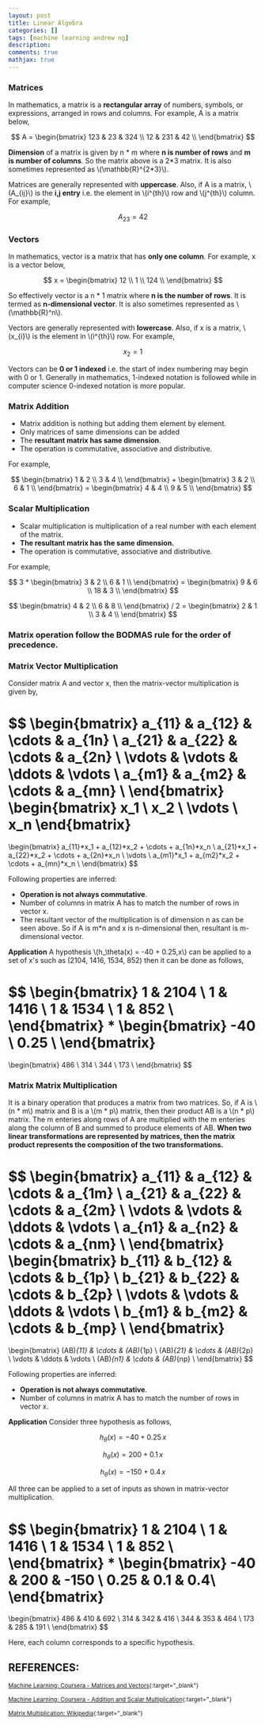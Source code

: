 ```yaml
---
layout: post
title: Linear Algebra
categories: []
tags: [machine learning andrew ng]
description:
comments: true
mathjax: true
---
```


### Matrices
In mathematics, a matrix is a **rectangular array** of numbers, symbols, or expressions, arranged in rows and columns. For example, A is a matrix below, 

$$ A = 
  \begin{bmatrix}
    123 & 23 & 324 \\
    12 & 231 & 42 \\
  \end{bmatrix}
$$

**Dimension** of a matrix is given by n * m where **n is number of rows** and **m is number of columns**. So the matrix above is a 2*3 matrix. It is also sometimes represented as \\(\mathbb{R}^{2\*3}\\).

Matrices are generally represented with **uppercase**. Also, if A is a matrix, \\(A_{ij}\\) is the **i,j entry** i.e. the element in \\(i^{th}\\) row and \\(j^{th}\\) column. For example, 

$$A_{23} = 42$$

### Vectors
In mathematics, vector is a matrix that has **only one column**. For example, x is a vector below,

$$ x = 
  \begin{bmatrix}
    12 \\
    1 \\
    124 \\
  \end{bmatrix}
$$

So effectively vector is a n * 1 matrix where **n is the number of rows**. It is termed as **n-dimensional vector**. It is also sometimes represented as \\(\mathbb{R}^n\\).

Vectors are generally represented with **lowercase**. Also, if x is a matrix, \\(x_{i}\\) is the element in \\(i^{th}\\) row. For example, 

$$x_2 = 1$$

Vectors can be **0 or 1 indexed** i.e. the start of index numbering may begin with 0 or 1. Generally in mathematics, 1-indexed notation is followed while in computer science 0-indexed notation is more popular.

### Matrix Addition

* Matrix addition is nothing but adding them element by element. 
* Only matrices of same dimensions can be added
* The **resultant matrix has same dimension**. 
* The operation is commutative, associative and distributive.

For example,

$$
  \begin{bmatrix}
    1 & 2 \\
    3 & 4 \\
  \end{bmatrix} +
  \begin{bmatrix}
    3 & 2 \\
    6 & 1 \\
  \end{bmatrix} = 
  \begin{bmatrix}
    4 & 4 \\
    9 & 5 \\
  \end{bmatrix}
$$

### Scalar Multiplication

* Scalar multiplication is multiplication of a real number with each element of the matrix. 
* **The resultant matrix has the same dimension.** 
* The operation is commutative, associative and distributive.

For example,

$$
  3 *
  \begin{bmatrix}
    3 & 2 \\
    6 & 1 \\
  \end{bmatrix} = 
  \begin{bmatrix}
    9 & 6 \\
    18 & 3 \\
  \end{bmatrix}
$$

$$
  \begin{bmatrix}
    4 & 2 \\
    6 & 8 \\
  \end{bmatrix} / 2 = 
  \begin{bmatrix}
    2 & 1 \\
    3 & 4 \\
  \end{bmatrix}
$$

### **Matrix operation follow the BODMAS rule for the order of precedence.**

### Matrix Vector Multiplication
Consider matrix A and vector x, then the matrix-vector multiplication is given by,

$$
  \begin{bmatrix}
    a_{11} & a_{12} & \cdots & a_{1n} \\
    a_{21} & a_{22} & \cdots & a_{2n} \\
    \vdots & \vdots & \ddots & \vdots \\
    a_{m1} & a_{m2} & \cdots & a_{mn} \\
  \end{bmatrix}
  \begin{bmatrix}
    x_1 \\
    x_2 \\
    \vdots \\
    x_n
  \end{bmatrix} 
  = 
  \begin{bmatrix}
    a_{11}*x_1 + a_{12}*x_2 + \cdots + a_{1n}*x_n \\
    a_{21}*x_1 + a_{22}*x_2 + \cdots + a_{2n}*x_n \\
    \vdots \\
    a_{m1}*x_1 + a_{m2}*x_2 + \cdots + a_{mn}*x_n \\
  \end{bmatrix}
$$

Following properties are inferred:

* **Operation is not always commutative**.
* Number of columns in matrix A has to match the number of rows in vector x.
* The resultant vector of the multiplication is of dimension n as can be seen above. So if A is m*n and x is n-dimensional then, resultant is m-dimensional vector.

**Application**
A hypothesis \\(h_\theta(x) = -40 + 0.25\,x\\) can be applied to a set of x's such as (2104, 1416, 1534, 852) then it can be done as follows,

$$
  \begin{bmatrix}
    1 & 2104 \\
    1 & 1416 \\
    1 & 1534 \\
    1 & 852 \\
  \end{bmatrix}
  *
  \begin{bmatrix}
    -40 \\ 
    0.25 \\
  \end{bmatrix}
  =
  \begin{bmatrix}
    486 \\
    314 \\ 
    344 \\
    173 \\
  \end{bmatrix}
$$


### Matrix Matrix Multiplication
It is a binary operation that produces a matrix from two matrices. So, if A is \\(n * m\\) matrix and B is a \\(m * p\\) matrix, then their product AB is a \\(n * p\\) matrix. The m enteries along rows of A are multiplied with the m enteries along the column of B and summed to produce elements of AB. **When two linear transformations are represented by matrices, then the matrix product represents the composition of the two transformations.**

$$
  \begin{bmatrix}
    a_{11} & a_{12} & \cdots & a_{1m} \\
    a_{21} & a_{22} & \cdots & a_{2m} \\
    \vdots & \vdots & \ddots & \vdots \\
    a_{n1} & a_{n2} & \cdots & a_{nm} \\
  \end{bmatrix}
  \begin{bmatrix}
    b_{11} & b_{12} & \cdots & b_{1p} \\
    b_{21} & b_{22} & \cdots & b_{2p} \\
    \vdots & \vdots & \ddots & \vdots \\
    b_{m1} & b_{m2} & \cdots & b_{mp} \\
  \end{bmatrix}
  = 
  \begin{bmatrix}
    (AB)_{11} & \cdots & (AB)_{1p} \\
    (AB)_{21} & \cdots & (AB)_{2p} \\
    \vdots & \ddots & \vdots \\
    (AB)_{n1} & \cdots & (AB)_{np} \\
  \end{bmatrix}
$$

Following properties are inferred:

* **Operation is not always commutative**.
* Number of columns in matrix A has to match the number of rows in vector x.

**Application**
Consider three hypothesis as follows,

$$h_\theta(x) = -40 + 0.25\,x$$

$$h_\theta(x) = 200 + 0.1\,x$$

$$h_\theta(x) = -150 + 0.4\,x$$

All three can be applied to a set of inputs as shown in matrix-vector multiplication.

$$
  \begin{bmatrix}
    1 & 2104 \\
    1 & 1416 \\
    1 & 1534 \\
    1 & 852 \\
  \end{bmatrix}
  *
  \begin{bmatrix}
    -40 & 200 & -150 \\ 
    0.25 & 0.1 & 0.4\\
  \end{bmatrix}
  =
  \begin{bmatrix}
    486 & 410 & 692 \\
    314 & 342 & 416 \\ 
    344 & 353 & 464 \\
    173 & 285 & 191 \\
  \end{bmatrix}
$$

Here, each column corresponds to a specific hypothesis.

## REFERENCES:

<small>[Machine Learning: Coursera - Matrices and Vectors](https://www.coursera.org/learn/machine-learning/lecture/38jIT/matrices-and-vectors){:target="_blank"}</small>

<small>[Machine Learning: Coursera - Addition and Scalar Multiplication](https://www.coursera.org/learn/machine-learning/lecture/R4hiJ/addition-and-scalar-multiplication){:target="_blank"}</small>

<small>[Matrix Multiplication: Wikipedia](https://en.wikipedia.org/wiki/Matrix_multiplication){:target="_blank"}</small>
